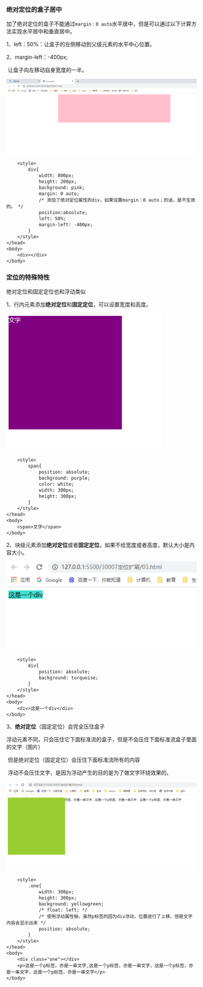 ### 绝对定位的盒子居中

加了绝对定位的盒子不能通过`margin：0 auto`水平居中，但是可以通过以下计算方法实现水平居中和垂直居中。

1、left：50%：让盒子的左侧移动到父级元素的水平中心位置。

2、margin-left：-400px;

​				让盒子向左移动自身宽度的一半。



![image-20211201194216647](13定位的拓展.assets/image-20211201194216647.png)

```
    <style>
        div{
            width: 800px;
            height: 200px;
            background: pink;
            margin: 0 auto;
            /* 添加了绝对定位属性的div，如果设置margin：0 auto；的话，是不生效的。 */
            position:absolute;
            left: 50%;
            margin-left: -400px;
        }
    </style>
</head>
<body>
    <div></div>
</body>
```



### 定位的特殊特性

绝对定位和固定定位也和浮动类似

1、行内元素添加**绝对定位**和**固定定位**，可以设置宽度和高度。

![image-20211201195946790](13定位的拓展.assets/image-20211201195946790.png)

```
    <style>
        span{
            position: absolute;
            background: purple;
            color: white;
            width: 300px;
            height: 300px;
        }
    </style>
</head>
<body>
    <span>文字</span>
</body>
```

2、块级元素添加**绝对定位**或者**固定定位**，如果不给宽度或者高度，默认大小是内容大小。



![image-20211201200357614](13定位的拓展.assets/image-20211201200357614.png)

```
    <style>
        div{
            position: absolute;
            background: turquoise;
        }
    </style>
</head>
<body>
    <div>这是一个div</div>
</body>
```

3、**绝对定位**（固定定位）会完全压住盒子

​				浮动元素不同，只会压住它下面标准流的盒子，但是不会压住下面标准流盒子里面的文字（图片）

​				但是绝对定位（固定定位）会压住下面标准流所有的内容

​				浮动不会压住文字，是因为浮动产生的目的是为了做文字环绕效果的。

![image-20211201201739673](13定位的拓展.assets/image-20211201201739673.png)

```
    <style>
        .one{
            width: 300px;
            height: 300px;
            background: yellowgreen;
            /* float: left; */
            /* 使用浮动属性候，虽然p标签的因为div浮动，位置进行了上移，但是文字内容会显示出来 */
            position: absolute;
        }
    </style>
</head>
<body>
    <div class="one"></div>
    <p>这是一个p标签，亦是一串文字,这是一个p标签，亦是一串文字，这是一个p标签，亦是一串文字，这是一个p标签，亦是一串文字</p>
</body>
```

